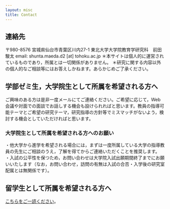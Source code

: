 ```yaml
---
layout: misc
title: Contact
---
```


## 連絡先<br>
〒980-8576
宮城県仙台市青葉区川内27-1 東北大学大学院教育学研究科　前田駿太
email: shunta.maeda.d2 [at] tohoku.ac.jp 
＊本サイトは個人的に運営されているものであり，所属とは一切関係がありません。
＊研究に関する内容以外の個人的なご相談等にはお答えしかねます。あらかじめご了承ください。


## 学部ゼミ生，大学院生として所属を希望される方へ<br>
ご興味のある方は是非一度メールにてご連絡ください。ご希望に応じて，Web会議や対面での面談でお話しする機会も設けられればと思います。教員の指導可能テーマとご希望の研究テーマ，研究指導の方針等でミスマッチがないよう，検討する機会としていただければと思います。<br>

### 大学院生として所属を希望される方へのお願い<br>
・他大学から進学を希望される場合には，まずは一度所属している大学の指導教員の先生にご相談のうえ，了解を得てからご連絡いただくことを推奨します。<br>
・入試の公平性を保つため，お問い合わせは大学院入試出願期間終了までにお願いいたします（なお，お問い合わせ，訪問の有無は入試の合否・入学後の研究室配属とは無関係です）。<br>

## 留学生として所属を希望される方へ
[こちらをご一読ください]('international.html')。
